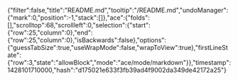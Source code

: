 {"filter":false,"title":"README.md","tooltip":"/README.md","undoManager":{"mark":0,"position":-1,"stack":[]},"ace":{"folds":[],"scrolltop":68,"scrollleft":0,"selection":{"start":{"row":25,"column":0},"end":{"row":25,"column":0},"isBackwards":false},"options":{"guessTabSize":true,"useWrapMode":false,"wrapToView":true},"firstLineState":{"row":3,"state":"allowBlock","mode":"ace/mode/markdown"}},"timestamp":1428101710000,"hash":"d175021e633f3fb39ad4f9002da349de42172a25"}